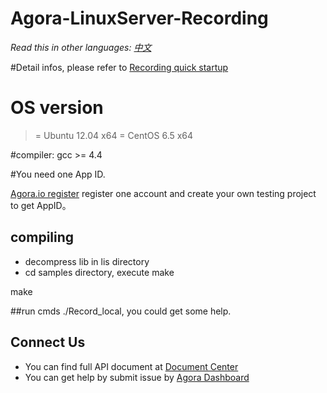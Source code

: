 
# Agora-LinuxServer-Recording

*Read this in other languages: [中文](README.md)*

#Detail infos, please refer to [Recording quick startup ](https://docs.agora.io/cn/user_guide/communication/recording_qs.html)

# OS version

>= Ubuntu 12.04 x64 
>= CentOS 6.5 x64 

#compiler: 
gcc >= 4.4 

#You need one App ID. 

[Agora.io register](https://dashboard.agora.io/cn/signup/) register one account and create your own testing project to get AppID。

## compiling
- decompress lib in lis directory
- cd samples directory, execute make

make

##run cmds ./Record_local, you could get some help.

## Connect Us

- You can find full API document at [Document Center](https://docs.agora.io/en/)
- You can get help by submit issue by [Agora Dashboard](https://dashboard.agora.io)
